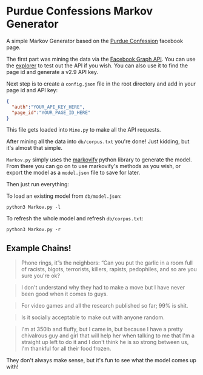 
# Purdue Confessions Markov Generator

A simple Markov Generator based on the [Purdue Confession](https://www.facebook.com/PurdueC/) facebook page.

The first part was mining the data via the [Facebook Graph API](https://developers.facebook.com/docs/graph-api/reference/v2.9/page/). You can use the [explorer](https://developers.facebook.com/tools/explorer/) to test out the API if you wish. You can also use it to find the page id and generate a v2.9 API key.

Next step is to create a `config.json` file in the root directory and add in your page id and API key:

```json
{
  "auth":"YOUR_API_KEY_HERE",
  "page_id":"YOUR_PAGE_ID_HERE"
}
```

This file gets loaded into `Mine.py` to make all the API requests.

After mining all the data into `db/corpus.txt` you're done! Just kidding, but it's almost that simple.

`Markov.py` simply uses the [markovify](https://github.com/jsvine/markovify) python library to generate the model. From there you can go on to use markovify's methods as you wish, or export the model as a `model.json` file to save for later.

Then just run everything:

To load an existing model from `db/model.json`:
```
python3 Markov.py -l
```
To refresh the whole model and refresh `db/corpus.txt`:
```
python3 Markov.py -r
```

## Example Chains!

> Phone rings, it”s the neighbors: “Can you put the garlic in a room full of racists, bigots, terrorists, killers, rapists, pedophiles, and so are you sure you're ok?

> I don't understand why they had to make a move but I have never been good when it comes to guys.

> For video games and all the research published so far; 99% is shit.

> Is it socially acceptable to make out with anyone random.

> I'm at 350lb and fluffy, but I came in, but because I have a pretty chivalrous guy and girl that will help her when talking to me that I'm a straight up left to do it and I don't think he is so strong between us, I'm thankful for all their food frozen.

They don't always make sense, but it's fun to see what the model comes up with!

